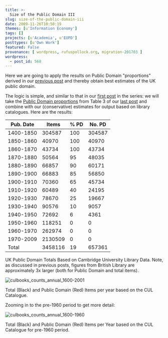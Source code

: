 ```yaml
---
title: >-
  Size of the Public Domain III
slug: size-of-the-public-domain-iii
date: 2009-11-26T10:50:19
themes: [u'Information Economy']
tags: []
projects: [u'Academia', u'EUPD']
posttypes: [u'Own Work']
featured: False
provenance: [ wordpress, rufuspollock.org, migration-201703 ]
wordpress:
  - post_id: 568
---
```


Here we are going to apply the results on Public Domain "proportions" derived in our [previous post](http://www.rufuspollock.org/2009/07/16/size-of-the-public-domain-ii/) and thereby obtain best estimates of the UK public domain.

[size-ii]: http://www.rufuspollock.org/2009/07/16/size-of-the-public-domain-ii/

The logic is simple, and similar to that in our [first post](...) in the series: we will take the [Public Domain proportions](http://www.rufuspollock.org/2009/07/16/size-of-the-public-domain-ii/#pd-proportions) from Table 3 of our [last post](size-ii) and combine with our (conservative) estimates for output based on library catalogues. Here are the results:

<table class="data">
  <thead>
    <tr><th>Pub. Date</th><th>Items</th><th>% PD</th><th>No. PD</th></tr></thead>
  <tbody>
    <tr><td>1400-1850</td><td>304587</td><td>100</td><td>304587</td></tr>
    <tr><td>1850-1860</td><td>40970</td><td>100</td><td>40970</td></tr>
    <tr><td>1860-1870</td><td>43734</td><td>100</td><td>43734</td></tr>
    <tr><td>1870-1880</td><td>50564</td><td>95</td><td>48035</td></tr>
    <tr><td>1880-1890</td><td>66857</td><td>90</td><td>60171</td></tr>
    <tr><td>1890-1900</td><td>66883</td><td>85</td><td>56850</td></tr>
    <tr><td>1900-1910</td><td>70360</td><td>65</td><td>45734</td></tr>
    <tr><td>1910-1920</td><td>60489</td><td>40</td><td>24195</td></tr>
    <tr><td>1920-1930</td><td>78670</td><td>25</td><td>19667</td></tr>
    <tr><td>1930-1940</td><td>90576</td><td>10</td><td>9057</td></tr>
    <tr><td>1940-1950</td><td>72692</td><td>6</td><td>4361</td></tr>
    <tr><td>1950-1960</td><td>118251</td><td>0</td><td>0</td></tr>
    <tr><td>1960-1970</td><td>262974</td><td>0</td><td>0</td></tr>
    <tr><td>1970-2009</td><td>2130509</td><td>0</td><td>0</td></tr>
    <tr><td>Total</td><td>3458116</td><td>19</td><td>657361</td></tr>
  </tbody>
</table>
<p class="caption">UK Public Domain Totals Based on Cambridge University Library Data. Note, as discussed in previous posts, figures from British Library are approximately 3x larger (both for Public Domain and total items).</p>

<img src="http://www.rufuspollock.org/wp-content/uploads/2010/05/culbooks_counts_annual_1600-2001.png" alt="culbooks_counts_annual_1600-2001" title="culbooks_counts_annual_1600-2001" class="displayed" />
<p class="caption">Total (Black) and Public Domain (Red) Items per year based on the CUL Catalogue.</p>

Zooming in to the pre-1960 period to get more detail:

<img src="http://www.rufuspollock.org/wp-content/uploads/2010/05/culbooks_counts_annual_1600-1960.png" alt="culbooks_counts_annual_1600-1960" title="culbooks_counts_annual_1600-1960" class="displayed" />
<p class="caption">Total (Black) and Public Domain (Red) Items per Year based on the CUL Catalogue for pre-1960 period.</p>



